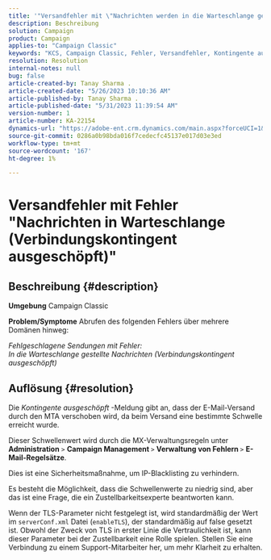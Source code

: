 ```yaml
---
title: '"Versandfehler mit \"Nachrichten werden in die Warteschlange gestellt (Verbindungskontingent ausgeschöpft)\"-Fehler'
description: Beschreibung
solution: Campaign
product: Campaign
applies-to: "Campaign Classic"
keywords: "KCS, Campaign Classic, Fehler, Versandfehler, Kontingente ausgeschöpft"
resolution: Resolution
internal-notes: null
bug: false
article-created-by: Tanay Sharma .
article-created-date: "5/26/2023 10:10:36 AM"
article-published-by: Tanay Sharma .
article-published-date: "5/31/2023 11:39:54 AM"
version-number: 1
article-number: KA-22154
dynamics-url: "https://adobe-ent.crm.dynamics.com/main.aspx?forceUCI=1&pagetype=entityrecord&etn=knowledgearticle&id=308c7f8d-adfb-ed11-8849-6045bd006268"
source-git-commit: 0286a0b98bda016f7cedecfc45137e017d03e3ed
workflow-type: tm+mt
source-wordcount: '167'
ht-degree: 1%

---
```


# Versandfehler mit Fehler &quot;Nachrichten in Warteschlange (Verbindungskontingent ausgeschöpft)&quot;

## Beschreibung {#description}

<b>Umgebung</b>
Campaign Classic


<b>Problem/Symptome</b>
Abrufen des folgenden Fehlers über mehrere Domänen hinweg:

*Fehlgeschlagene Sendungen mit Fehler:
<br>In die Warteschlange gestellte Nachrichten (Verbindungskontingent ausgeschöpft)*


## Auflösung {#resolution}


Die *Kontingente ausgeschöpft* -Meldung gibt an, dass der E-Mail-Versand durch den MTA verschoben wird, da beim Versand eine bestimmte Schwelle erreicht wurde.

Dieser Schwellenwert wird durch die MX-Verwaltungsregeln unter <b>Administration</b> `>`  <b>Campaign Management </b>`>`  <b>Verwaltung von Fehlern </b>`>`  <b>E-Mail-Regelsätze</b>.

Dies ist eine Sicherheitsmaßnahme, um IP-Blacklisting zu verhindern.

Es besteht die Möglichkeit, dass die Schwellenwerte zu niedrig sind, aber das ist eine Frage, die ein Zustellbarkeitsexperte beantworten kann.

Wenn der TLS-Parameter nicht festgelegt ist, wird standardmäßig der Wert im `serverConf.xml` Datei (`enableTLS`), der standardmäßig auf false gesetzt ist. Obwohl der Zweck von TLS in erster Linie die Vertraulichkeit ist, kann dieser Parameter bei der Zustellbarkeit eine Rolle spielen. Stellen Sie eine Verbindung zu einem Support-Mitarbeiter her, um mehr Klarheit zu erhalten.
